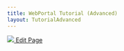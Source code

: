 ```yaml
---
title: WebPortal Tutorial (Advanced)
layout: TutorialAdvanced
---
```


<a href="https://github.com/GroupePSA/groupepsa.github.io/tree/master/_webPortal_TutorialsAdvanced" class="button is-link is-outlined is-pulled-right" target="_blank" title="Edit this page on GitHub">
		<img src="{{ site.baseurl }}/github.png">
        Edit Page</a>